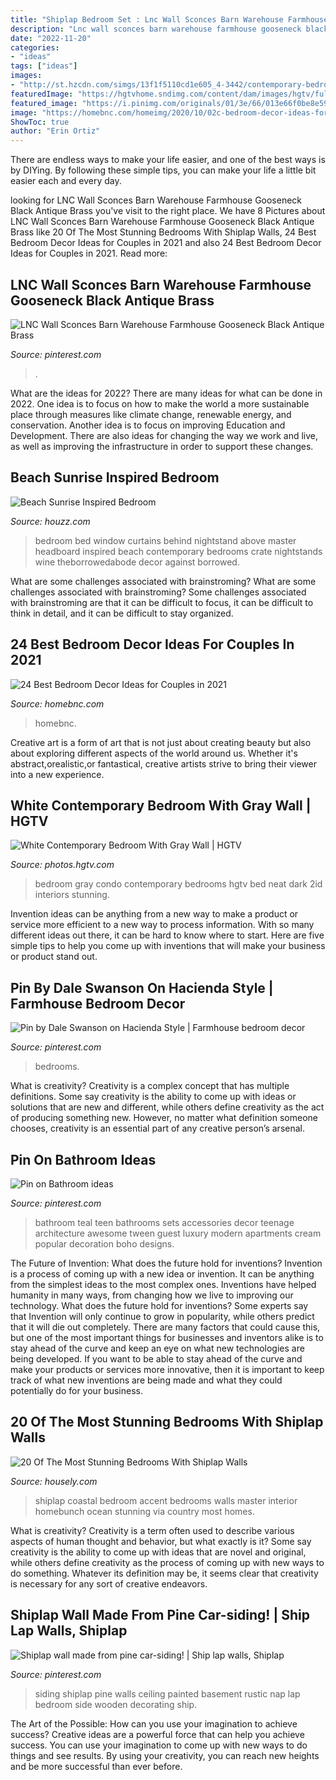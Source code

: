 ```yaml
---
title: "Shiplap Bedroom Set : Lnc Wall Sconces Barn Warehouse Farmhouse Gooseneck Black Antique Brass"
description: "Lnc wall sconces barn warehouse farmhouse gooseneck black antique brass"
date: "2022-11-20"
categories:
- "ideas"
tags: ["ideas"]
images:
- "http://st.hzcdn.com/simgs/13f1f5110cd1e605_4-3442/contemporary-bedroom.jpg"
featuredImage: "https://hgtvhome.sndimg.com/content/dam/images/hgtv/fullset/2015/6/18/1/2id-Interiors_Carbonell-Condo_3.jpg.rend.hgtvcom.1280.853.suffix/1434654902794.jpeg"
featured_image: "https://i.pinimg.com/originals/01/3e/66/013e66f0be8e59dcf59cad5780f38b91.jpg"
image: "https://homebnc.com/homeimg/2020/10/02c-bedroom-decor-ideas-for-couples-homebnc-v3-1.jpg"
ShowToc: true
author: "Erin Ortiz"
---
```



There are endless ways to make your life easier, and one of the best ways is by DIYing. By following these simple tips, you can make your life a little bit easier each and every day.

	

		
looking for LNC Wall Sconces Barn Warehouse Farmhouse Gooseneck Black Antique Brass you've visit to the right place. We have 8 Pictures about LNC Wall Sconces Barn Warehouse Farmhouse Gooseneck Black Antique Brass like 20 Of The Most Stunning Bedrooms With Shiplap Walls, 24 Best Bedroom Decor Ideas for Couples in 2021 and also 24 Best Bedroom Decor Ideas for Couples in 2021. Read more:
		
    
## LNC Wall Sconces Barn Warehouse Farmhouse Gooseneck Black Antique Brass

<img loading=lazy src="https://i.pinimg.com/736x/07/35/d1/0735d1a2547c7789377b74d08a5ca30e.jpg" onerror="this.onerror=null;this.src='https://tse1.mm.bing.net/th?id=OIP.Yi9SI81zXPcAmicQRaD-nQHaHa&amp;pid=15.1';" alt="LNC Wall Sconces Barn Warehouse Farmhouse Gooseneck Black Antique Brass">

_Source: pinterest.com_

>. 

	

What are the ideas for 2022?
There are many ideas for what can be done in 2022. One idea is to focus on how to make the world a more sustainable place through measures like climate change, renewable energy, and conservation. Another idea is to focus on improving Education and Development. There are also ideas for changing the way we work and live, as well as improving the infrastructure in order to support these changes.

    
## Beach Sunrise Inspired Bedroom

<img loading=lazy src="http://st.hzcdn.com/simgs/13f1f5110cd1e605_4-3442/contemporary-bedroom.jpg" onerror="this.onerror=null;this.src='https://tse2.mm.bing.net/th?id=OIP.wYrDT-hoiP9wCgmMY9Rq_QHaJQ&amp;pid=15.1';" alt="Beach Sunrise Inspired Bedroom">

_Source: houzz.com_

>bedroom bed window curtains behind nightstand above master headboard inspired beach contemporary bedrooms crate nightstands wine theborrowedabode decor against borrowed. 

	

What are some challenges associated with brainstroming?
What are some challenges associated with brainstroming?
Some challenges associated with brainstroming are that it can be difficult to focus, it can be difficult to think in detail, and it can be difficult to stay organized.

    
## 24 Best Bedroom Decor Ideas For Couples In 2021

<img loading=lazy src="https://homebnc.com/homeimg/2020/10/02c-bedroom-decor-ideas-for-couples-homebnc-v3-1.jpg" onerror="this.onerror=null;this.src='https://tse4.mm.bing.net/th?id=OIP.Qmdh_P1Ayun7MqwOOc04wgHaJQ&amp;pid=15.1';" alt="24 Best Bedroom Decor Ideas for Couples in 2021">

_Source: homebnc.com_

>homebnc. 

	

Creative art is a form of art that is not just about creating beauty but also about exploring different aspects of the world around us. Whether it's abstract,orealistic,or fantastical, creative artists strive to bring their viewer into a new experience.

    
## White Contemporary Bedroom With Gray Wall | HGTV

<img loading=lazy src="https://hgtvhome.sndimg.com/content/dam/images/hgtv/fullset/2015/6/18/1/2id-Interiors_Carbonell-Condo_3.jpg.rend.hgtvcom.1280.853.suffix/1434654902794.jpeg" onerror="this.onerror=null;this.src='https://tse3.mm.bing.net/th?id=OIP.zirHrdNxwAlOPlw4A5avBgHaE7&amp;pid=15.1';" alt="White Contemporary Bedroom With Gray Wall | HGTV">

_Source: photos.hgtv.com_

>bedroom gray condo contemporary bedrooms hgtv bed neat dark 2id interiors stunning. 

	

Invention ideas can be anything from a new way to make a product or service more efficient to a new way to process information. With so many different ideas out there, it can be hard to know where to start. Here are five simple tips to help you come up with inventions that will make your business or product stand out.

    
## Pin By Dale Swanson On Hacienda Style | Farmhouse Bedroom Decor

<img loading=lazy src="https://i.pinimg.com/originals/f6/3a/de/f63ade0653f128df210c56631f5b4923.jpg" onerror="this.onerror=null;this.src='https://tse3.mm.bing.net/th?id=OIP.upENoAP5cigxA8Q2ktWLGgHaLH&amp;pid=15.1';" alt="Pin by Dale Swanson on Hacienda Style | Farmhouse bedroom decor">

_Source: pinterest.com_

>bedrooms. 

	

What is creativity?
Creativity is a complex concept that has multiple definitions. Some say creativity is the ability to come up with ideas or solutions that are new and different, while others define creativity as the act of producing something new. However, no matter what definition someone chooses, creativity is an essential part of any creative person’s arsenal.

    
## Pin On Bathroom Ideas

<img loading=lazy src="https://i.pinimg.com/originals/01/3e/66/013e66f0be8e59dcf59cad5780f38b91.jpg" onerror="this.onerror=null;this.src='https://tse3.mm.bing.net/th?id=OIP.8RtIzG6i3pWu5g7s_D1CMAHaJ4&amp;pid=15.1';" alt="Pin on Bathroom ideas">

_Source: pinterest.com_

>bathroom teal teen bathrooms sets accessories decor teenage architecture awesome tween guest luxury modern apartments cream popular decoration boho designs. 

	

The Future of Invention: What does the future hold for inventions?
Invention is a process of coming up with a new idea or invention. It can be anything from the simplest ideas to the most complex ones. Inventions have helped humanity in many ways, from changing how we live to improving our technology. What does the future hold for inventions? Some experts say that Invention will only continue to grow in popularity, while others predict that it will die out completely. There are many factors that could cause this, but one of the most important things for businesses and inventors alike is to stay ahead of the curve and keep an eye on what new technologies are being developed. If you want to be able to stay ahead of the curve and make your products or services more innovative, then it is important to keep track of what new inventions are being made and what they could potentially do for your business.

    
## 20 Of The Most Stunning Bedrooms With Shiplap Walls

<img loading=lazy src="https://a5j0u479x2t4e35gducjhz15-wpengine.netdna-ssl.com/wp-content/uploads/2017/02/Coastal-bedroom-with-shiplap-accent-wall.-30avibe-Photography..jpg" onerror="this.onerror=null;this.src='https://tse4.mm.bing.net/th?id=OIP.UBQU_JqppJunhVv6grtYqQHaE7&amp;pid=15.1';" alt="20 Of The Most Stunning Bedrooms With Shiplap Walls">

_Source: housely.com_

>shiplap coastal bedroom accent bedrooms walls master interior homebunch ocean stunning via country most homes. 

	

What is creativity?
Creativity is a term often used to describe various aspects of human thought and behavior, but what exactly is it? Some say creativity is the ability to come up with ideas that are novel and original, while others define creativity as the process of coming up with new ways to do something. Whatever its definition may be, it seems clear that creativity is necessary for any sort of creative endeavors.

    
## Shiplap Wall Made From Pine Car-siding! | Ship Lap Walls, Shiplap

<img loading=lazy src="https://i.pinimg.com/originals/fc/1e/a0/fc1ea0e2363f2a9d47d1dae87966a8ff.jpg" onerror="this.onerror=null;this.src='https://tse4.mm.bing.net/th?id=OIP.gMF5aKEWduFoZTFdYOtcvwHaFj&amp;pid=15.1';" alt="Shiplap wall made from pine car-siding! | Ship lap walls, Shiplap">

_Source: pinterest.com_

>siding shiplap pine walls ceiling painted basement rustic nap lap bedroom side wooden decorating ship. 

	

The Art of the Possible: How can you use your imagination to achieve success?
Creative ideas are a powerful force that can help you achieve success. You can use your imagination to come up with new ways to do things and see results. By using your creativity, you can reach new heights and be more successful than ever before.

